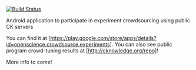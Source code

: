 [![Build Status](https://travis-ci.org/dsavenko/crowdsource-experiments-using-android-devices.svg?branch=master)](https://travis-ci.org/dsavenko/crowdsource-experiments-using-android-devices)

Android application to participate in experiment crowdsourcing using public CK servers

You can find it at [https://play.google.com/store/apps/details?id=openscience.crowdsource.experiments]. 
You can also see public program crowd-tuning results at [http://cknowledge.org/repo]!

More info to come!
